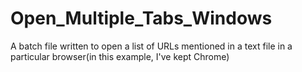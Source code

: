 # Open_Multiple_Tabs_Windows
A batch file written to open a list of URLs mentioned in a text file in a particular browser(in this example, I've kept Chrome)
